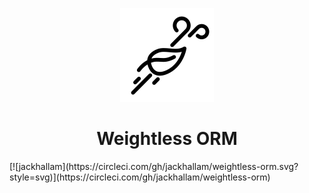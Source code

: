 <p align="center">
<img width="150" height="150" src="weightlessicon.png" title="windy by K available at https://thenounproject.com/k4dezign/collection/weather/?i=455834. CC 3.0 BY licensed (http://creativecommons.org/licenses/by/3.0/)">
</p>

<h1 align="center">Weightless ORM</h1>
[![jackhallam](https://circleci.com/gh/jackhallam/weightless-orm.svg?style=svg)](https://circleci.com/gh/jackhallam/weightless-orm)
